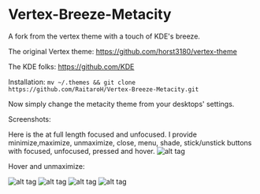 # Vertex-Breeze-Metacity
A fork from the vertex theme with a touch of KDE's breeze.

The original Vertex theme: https://github.com/horst3180/vertex-theme

The KDE folks: https://github.com/KDE

Installation:
``
mv ~/.themes && git clone https://github.com/RaitaroH/Vertex-Breeze-Metacity.git
``

Now simply change the metacity theme from your desktops' settings.




Screenshots:

Here is the at full length focused and unfocused. I provide minimize,maximize, unmaximize, close, menu, shade, stick/unstick buttons with focused, unfocused, pressed and hover.
![alt tag](https://i.imgur.com/Qr97FtW.png)

Hover and unmaximize:

![alt tag](https://i.imgur.com/ByC8c5r.png)
![alt tag](https://i.imgur.com/1h2HqVB.png)
![alt tag](https://i.imgur.com/YOBTnKa.png)
![alt tag](https://i.imgur.com/53gEiZV.png)
